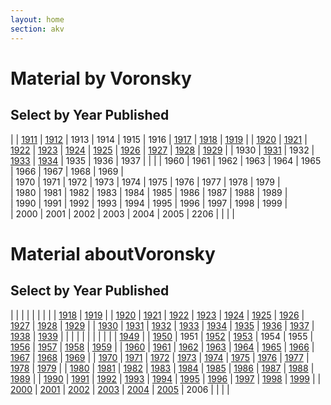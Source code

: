 ```yaml
---
layout: home
section: akv
---
```


# Material by Voronsky
## Select by Year Published

| | [1911](BiblioArt1911.html) | [1912](BiblioArt1911.html#1912) | 1913 | 1914 | 1915 | 1916 | [1917](BiblioArt1917.html) | [1918](BiblioArt1918.html#Anchor-191-59248) | [1919](BiblioArt1919.html) |
| [1920](BiblioArt1920.html) | [1921](BiblioArt1921.html#Anchor-192-62594) | [1922](BiblioArt1922.html#Anchor-192-33130) | [1923](BiblioArt1923.html#Anchor-192-601) | [1924](BiblioArt1924.html#Anchor-192-63440) | [1925](BiblioArt1925.html#Anchor-192-26384) | [1926](BiblioArt1926.html#Anchor-192-1860) | [1927]("BiblioArt1927.html#Anchor-192-26164) | [1928](BiblioArt1928.html#Anchor-192-63419) | [1929](BiblioArt1929_1937.html#Anchor-192-38673) |
| 1930 | [1931](BiblioArt1929_1937.html#Anchor-193-15680) | 1932 | [1933](BiblioArt1929_1937.html#Anchor-193-696) | [1934](BiblioArt1929_1937.html#Anchor-193-11359) | 1935 | 1936 | 1937 | | |
| 1960 | 1961 | 1962 | 1963 | 1964 | 1965 | 1966 | 1967 | 1968 | 1969 |							
| 1970 | 1971 | 1972 | 1973 | 1974 | 1975 | 1976 | 1977 | 1978 | 1979 |							
| 1980 | 1981 | 1982 | 1983 | 1984 | 1985 | 1986 | 1987 | 1988 | 1989 |							
| 1990 | 1991 | 1992 | 1993 | 1994 | 1995 | 1996 | 1997 | 1998 | 1999 |		
| 2000 | 2001 | 2002 | 2003 | 2004 | 2005 | 2206 |      |      |      |

# Material aboutVoronsky
## Select by Year Published

| | | | | | | | | [1918](BiblioAbout1918.html#Anchor-191-26116) | [1919](BiblioAbout1918.html#Anchor-191-12932) |
| [1920](BiblioAbout1918.html#Anchor-192-63357) | [1921](BiblioAbout1918.html#Anchor-192-42573) | [1922](BiblioAbout1918.html#Anchor-192-32165) | [1923](BiblioAbout1923.html) | [1924](BiblioAbout1924.html) | [1925](BiblioAbout1925.html) | [1926](BiblioAbout1926.html) | [1927](BiblioAbout1927.html) | [1928](BiblioAbout1928.html) | [1929](BiblioAbout1929.html) |
| [1930](BiblioAbout1930.html#Anchor-193-4443) | [1931](BiblioAbout1931.html#Anchor-193-30243) | [1932](BiblioAbout1932.html#Anchor-193-9298) | [1933](BiblioAbout1932.html#Anchor-193-21434) | [1934](BiblioAbout1932.html#Anchor-193-32273) | [1935](BiblioAbout1932.html#Anchor-193-46289) | [1936](BiblioAbout1932.html#Anchor-193-61008) | [1937](BiblioAbout1932.html#Anchor-193-7880) | [1938](BiblioAbout1932.html#Anchor-1938-193-50792) | [1939](BiblioAbout1932.html#Anchor--1938-193-16719) |
| | | | | | | | | | [1949](BiblioAbout1950s.html#Anchor-194-58526) |
| [1950](BiblioAbout1950s.html#Anchor-195-53360) | 1951 | [1952](BiblioAbout1950s.html#anchor) | [1953](BiblioAbout1950s.html#Anchor-195-36563) | 1954 | 1955 | [1956](BiblioAbout1950s.html#Anchor-195-26747) | [1957](BiblioAbout1950s.html#Anchor-195-16163) | [1958](BiblioAbout1950s.html#Anchor-195-1259) | [1959](BiblioAbout1950s.html#Anchor-195-46415) |
| [1960](BiblioAbout1960s.html#Anchor-196-41926) | [1961](BiblioAbout1960s.html#Anchor-196-3131) | [1962](BiblioAbout1960s.html#Anchor-196-23847) | [1963](BiblioAbout1960s.html#Anchor-196-42434) | [1964](BiblioAbout1960s.html#Anchor-196-55722) | [1965](BiblioAbout1965.html#Anchor-196-39824) | [1966](BiblioAbout1965.html#Anchor-196-59047) | [1967](BiblioAbout1965.html#Anchor-196-9438) | [1968](BiblioAbout1965.html#Anchor-196-31646) | [1969](BiblioAbout1965.html#Anchor-196-49997) |
| [1970](BiblioAbout1970.html#Anchor-197-44374) | [1971](BiblioAbout1970.html#Anchor-197-54238) | [1972](BiblioAbout1970.html#Anchor-197-6749) | [1973](BiblioAbout1970.html#Anchor-197-21581) | [1974](BiblioAbout1970.html#Anchor-197-32989) | [1975](BiblioAbout1975.html#Anchor-197-4170) | [1976](BiblioAbout1975.html#Anchor-197-14034) | [1977](BiblioAbout1975.html#Anchor-197-27426) | [1978](BiblioAbout1975.html#Anchor-197-43234) | [1979](BiblioAbout1975.html#Anchor-197-53304) |
| [1980](BiblioAbout1980.html#Anchor-198-16921) | [1981](BiblioAbout1980.html#Anchor-198-37817) | [1982](BiblioAbout1980.html#Anchor-198-46713) | [1983](BiblioAbout1980.html#Anchor-198-6528) | [1984](BiblioAbout1980.html#Anchor-198-21952) | [1985](BiblioAbout1985.html#Anchor-198-13757) | [1986](BiblioAbout1985.html#Anchor-198-21477) | [1987](BiblioAbout1985.html#Anchor-198-41837) | [1988](BiblioAbout1985.html#Anchor-198-51333) | [1989](BiblioAbout1985.html#Anchor-198-2925) |
| [1990](BiblioAbout1990.html#Anchor-199-59954) | [1991](BiblioAbout1990.html#Anchor-199-2920) | [1992](BiblioAbout1990.html#Anchor-199-17792) | [1993](BiblioAbout1990.html#Anchor-199-29183) | [1994](BiblioAbout1990.html#Anchor-199-37423) | [1995](BiblioAbout1990.html#Anchor-199-49479) | [1996](BiblioAbout1990.html#Anchor-199-58143) | [1997](BiblioAbout1990.html#Anchor-199-647) | [1998](BiblioAbout1990.html#Anchor-199-9175) | [1999](BiblioAbout1990.html#Anchor-199-21358) |
| [2000](BiblioAbout2000.html#Anchor-200-56692) | [2001](BiblioAbout2000.html#Anchor-200-7372) | [2002](BiblioAbout2000.html#anchor) | [2003](BiblioAbout2000.html#anchor) | [2004](BiblioAbout2000.html#anchor) | [2005](BiblioAbout2000.html#anchor) | 2006 | | | |
	